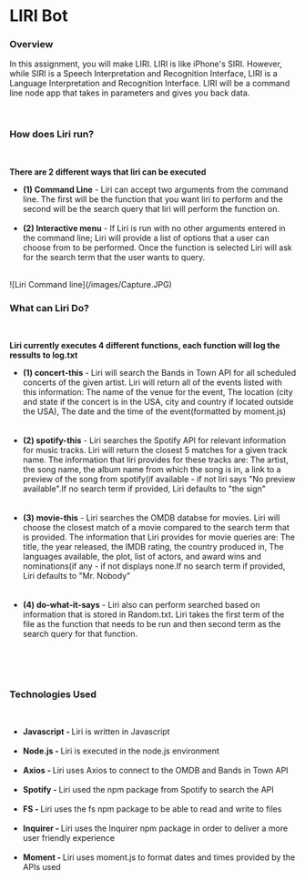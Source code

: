 <h1>LIRI Bot</h1>


<h3><b>Overview</b></h3>

<p>In this assignment, you will make LIRI. LIRI is like iPhone's SIRI. However, while SIRI is a Speech Interpretation and Recognition Interface, LIRI is a Language Interpretation and Recognition Interface. LIRI will be a command line node app that takes in parameters and gives you back data.</p><br>

<h3><b>How does Liri run?</h3></b><br>

<p><b>There are 2 different ways that liri can be executed</b><br>
<ul>
  <li><b>(1) Command Line</b> - Liri can accept two arguments from the command line. The first will be the function that you want liri to perform and the second will be the search query that liri will perform the function on.</li><br>

<li><b>(2) Interactive menu</b> - If Liri is run with no other arguments entered in the command line; Liri will provide a list of options that a user can choose from to be performed. Once the function is selected Liri will ask for the search term that the user wants to query.</li><br>
</ul>
</p>
![Liri Command line](/images/Capture.JPG)

<h3><b>What can Liri Do?</h3></b><br>

<p><b>Liri currently executes 4 different functions, each function will log the ressults to log.txt</b><br>
<ul>
  <li><b>(1) concert-this</b> - Liri will search the Bands in Town API for all scheduled concerts of the given artist. Liri will return all of the events listed with this information: The name of the venue for the event, The location (city and state if the concert is in the USA, city and country if located outside the USA), The date and the time of the event(formatted by moment.js)</li><br><br>

<li><b>(2) spotify-this</b> - Liri searches the Spotify API for relevant information for music tracks. Liri will return the closest 5 matches for a given track name. The information that liri provides for these tracks are: The artist, the song name, the album name from which the song is in, a link to a preview of the song from spotify(if available - if not liri says "No preview available".If no search term if provided, Liri defaults to "the sign"</li><br><br>

<li><b>(3) movie-this</b> - Liri searches the OMDB databse for movies. Liri will choose the closest match of a movie compared to the search term that is provided.  The information that Liri provides for movie queries are: The title, the year released, the IMDB rating, the country produced in, The languages available, the plot, list of actors, and award wins and nominations(if any - if not displays none.If no search term if provided, Liri defaults to "Mr. Nobody"</li><br><br>

<li><b>(4) do-what-it-says</b> - Liri also can perform searched based on information that is stored in Random.txt. Liri takes the first term of the file as the function that needs to be run and then second term as the search query for that function.</li><br><br>
</p>
</ul><br>
  
 <h3><b> Technologies Used</b></h3><br>
 <p>
 <ul>
  <li><b> Javascript - </b>Liri is written in Javascript  </li><br>
  <li><b> Node.js - </b>Liri is executed in the node.js environment  </li><br>
  <li><b> Axios - </b>Liri uses Axios to connect to the OMDB and Bands in Town API  </li><br>
  <li><b> Spotify - </b>Liri used the npm package from Spotify to search the API  </li><br>
  <li><b> FS - </b>Liri uses the fs npm package to be able to read and write to files  </li><br>
  <li><b> Inquirer - </b>Liri uses the Inquirer npm package in order to deliver a more user friendly experience  </li><br>
  <li><b> Moment - </b>Liri uses moment.js to format dates and times provided by the APIs used  </li><br>
</ul>
 </p>
 

